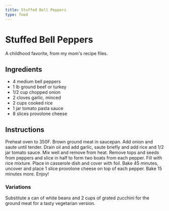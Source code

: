 ```yaml
---
title: Stuffed Bell Peppers
type: food
---
```

# Stuffed Bell Peppers

A childhood favorite, from my mom's recipe files.

## Ingredients

- 4 medium bell peppers
- 1 lb ground beef or turkey
- 1/2 cup chopped onion
- 2 cloves garlic, minced
- 2 cups cooked rice
- 1 jar tomato pasta sauce
- 8 slices provolone cheese

## Instructions

Preheat oven to 350F. Brown ground meat in saucepan. Add onion and saute until tender. Drain oil and add garlic, saute briefly and add rice and 1/2 jar tomato sauce. Mix well and remove from heat. Remove tops and seeds from peppers and slice in half to form two boats from each pepper. Fill with rice mixture. Place in casserole dish and cover with foil. Bake 45 minutes, uncover and place 1 slice provolone cheese on top of each pepper. Bake 15 minutes more. Enjoy!


### Variations
Substitute a can of white beans and 2 cups of grated zucchini for the ground meat for a tasty vegetarian version.

